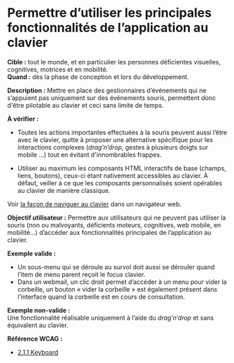 # Permettre d’utiliser les principales fonctionnalités de l’application au clavier

<script>$(document).ready(function () {
    setBreadcrumb([
        {"label":"Critères incontournables", "url": "./incontournables.html"},
        {"label":"Permettre d’utiliser les principales fonctionnalités de l’application au clavier"}
    ]);
});</script>

<span data-menuitem="incontournables"></span>

**Cible&nbsp;:** tout le monde, et en particulier les personnes déficientes visuelles, cognitives, motrices et en mobilité.  
**Quand&nbsp;:** dès la phase de conception et lors du développement.

**Description&nbsp;:**
Mettre en place des gestionnaires d’événements qui ne s’appuient pas uniquement sur des événements souris, permettent donc d'être pilotable au clavier et ceci sans limite de temps. 

**À vérifier&nbsp;:**
- Toutes les actions importantes effectuées à la souris peuvent aussi l’être avec le clavier, quitte à proposer une alternative spécifique pour les interactions complexes (<i lang="en">drag’n’drop</i>, gestes à plusieurs doigts sur mobile …) tout en évitant d'innombrables frappes.

- Utiliser au maximum les composants <abbr>HTML</abbr> interactifs de base (champs, liens, boutons), ceux-ci étant nativement accessibles au clavier. À défaut, veiller à ce que les composants personnalisés soient opérables au clavier de manière classique.

Voir [la façon de naviguer au clavier](./methodes-outils-clavier.html) dans un navigateur web.

**Objectif utilisateur&nbsp;:**
 Permettre aux utilisateurs qui ne peuvent pas utiliser la souris (non ou malvoyants, déficients moteurs, cognitives, web mobile, en mobilité…) d’accéder aux fonctionnalités principales de l’application au clavier.

**Exemple valide&nbsp;:**      
- Un sous-menu qui se déroule au survol doit aussi se dérouler quand l’item de menu parent reçoit le focus clavier.
- Dans un webmail, un clic droit permet d’accéder à un menu pour vider la corbeille, un bouton «&nbsp;vider la corbeille&nbsp;» est également présent dans l’interface quand la corbeille est en cours de consultation. 
 
**Exemple non-valide&nbsp;:**      
Une fonctionnalité réalisable uniquement à l’aide du <i lang="en">drag’n’drop</i> et sans équivalent au clavier.

**Référence <abbr>WCAG</abbr>&nbsp;:**  
- <a lang="en" href="https://www.w3.org/TR/WCAG21/#keyboard">2.1.1 Keyboard</a>

<!--  This file is part of a11y-guidelines | Our vision of mobile & web accessibility guidelines and best practices, with valid/invalid examples.
 Copyright (C) 2016  Orange SA
 See the Creative Commons Legal Code Attribution-ShareAlike 3.0 Unported License for more details (LICENSE file). -->